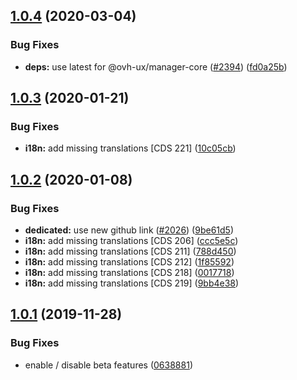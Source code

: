 ## [1.0.4](https://github.com/ovh/manager/compare/@ovh-ux/manager-beta-preference@1.0.3...@ovh-ux/manager-beta-preference@1.0.4) (2020-03-04)


### Bug Fixes

* **deps:** use latest for @ovh-ux/manager-core ([#2394](https://github.com/ovh/manager/issues/2394)) ([fd0a25b](https://github.com/ovh/manager/commit/fd0a25b11bd5119649daf3b1605bb56bf70f3ff9))



## [1.0.3](https://github.com/ovh/manager/compare/@ovh-ux/manager-beta-preference@1.0.2...@ovh-ux/manager-beta-preference@1.0.3) (2020-01-21)


### Bug Fixes

* **i18n:** add missing translations [CDS 221] ([10c05cb](https://github.com/ovh/manager/commit/10c05cb30057983836975af2b4c4241b68a368c9))



## [1.0.2](https://github.com/ovh/manager/compare/@ovh-ux/manager-beta-preference@1.0.1...@ovh-ux/manager-beta-preference@1.0.2) (2020-01-08)


### Bug Fixes

* **dedicated:** use new github link ([#2026](https://github.com/ovh/manager/issues/2026)) ([9be61d5](https://github.com/ovh/manager/commit/9be61d52df72029df821e299ab5387ea8db8db15))
* **i18n:** add missing translations [CDS 206] ([ccc5e5c](https://github.com/ovh/manager/commit/ccc5e5c80c99443c90d6c6f703de6c4289c783f8))
* **i18n:** add missing translations [CDS 211] ([788d450](https://github.com/ovh/manager/commit/788d4509c296e6fc26c2817ab6668326c0f18a7c))
* **i18n:** add missing translations [CDS 212] ([1f85592](https://github.com/ovh/manager/commit/1f8559205e170279929e29e4e52d8e255d688b3d))
* **i18n:** add missing translations [CDS 218] ([0017718](https://github.com/ovh/manager/commit/0017718ac372db563f858ba8d0ef818528a9c7aa))
* **i18n:** add missing translations [CDS 219] ([9bb4e38](https://github.com/ovh/manager/commit/9bb4e383a0b911825dbeb45f5032fb087be7e2a9))



## [1.0.1](https://github.com/ovh/manager/compare/@ovh-ux/manager-beta-preference@1.0.0...@ovh-ux/manager-beta-preference@1.0.1) (2019-11-28)


### Bug Fixes

* enable / disable beta features ([0638881](https://github.com/ovh/manager/commit/06388815606cdf785f2727f50c6d055634a7ce41))



